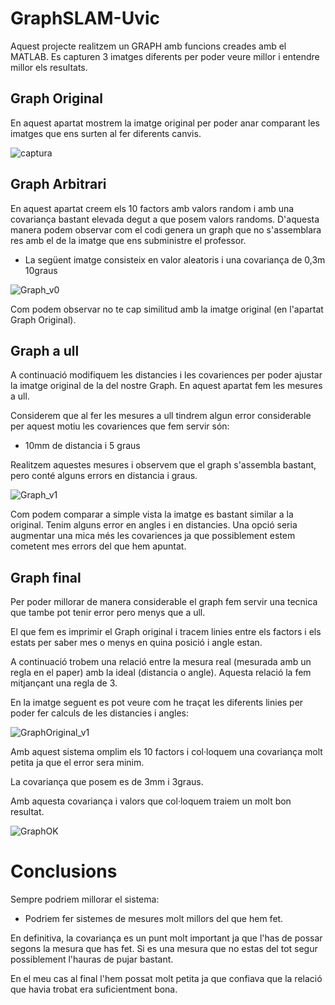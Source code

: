 # GraphSLAM-Uvic

Aquest projecte realitzem un GRAPH amb funcions creades amb el MATLAB. Es capturen 3 imatges diferents per poder veure millor i entendre millor els resultats.

## Graph Original

En aquest apartat mostrem la imatge original per poder anar comparant les imatges que ens surten al fer diferents canvis.

![captura](https://user-images.githubusercontent.com/44298622/55278293-ab495900-530a-11e9-998d-db53bc3bfa39.JPG)

## Graph Arbitrari

En aquest apartat creem els 10 factors amb valors random i amb una covariança bastant elevada degut a que posem valors randoms. D'aquesta manera podem observar com el codi genera un graph que no s'assemblara res amb el de la imatge que ens subministre el professor.

- La següent imatge consisteix en valor aleatoris i una covariança de 0,3m 10graus

![Graph_v0](https://user-images.githubusercontent.com/44298622/55278223-bb146d80-5309-11e9-9fef-43bd82541818.jpg)

Com podem observar no te cap similitud amb la imatge original (en l'apartat Graph Original). 

## Graph a ull

A continuació modifiquem les distancies i les covariences per poder ajustar la imatge original de la del nostre Graph. En aquest apartat fem les mesures a ull.

Considerem que al fer les mesures a ull tindrem algun error considerable per aquest motiu les covariences que fem servir són:

- 10mm de distancia i 5 graus

Realitzem aquestes mesures i observem que el graph s'assembla bastant, pero conté alguns errors en distancia i graus.

![Graph_v1](https://user-images.githubusercontent.com/44298622/55278351-696ce280-530b-11e9-84cb-91608a4e301a.jpg)

Com podem comparar a simple vista la imatge es bastant similar a la original. Tenim alguns error en angles i en distancies. Una opció seria augmentar una mica més les covariences ja que possiblement estem cometent mes errors del que hem apuntat.

## Graph final

Per poder millorar de manera considerable el graph fem servir una tecnica que tambe pot tenir error pero menys que a ull.

El que fem es imprimir el Graph original i tracem linies entre els factors i els estats per saber mes o menys en quina posició i angle estan.

A continuació trobem una relació entre la mesura real (mesurada amb un regla en el paper) amb la ideal (distancia o angle). Aquesta relació la fem mitjançant una regla de 3.

En la imatge seguent es pot veure com he traçat les diferents linies per poder fer calculs de les distancies i angles:

![GraphOriginal_v1](https://user-images.githubusercontent.com/44298622/55278527-b356c800-530d-11e9-8b3f-2ef36fb0afb3.jpeg)

Amb aquest sistema omplim els 10 factors i col·loquem una covariança molt petita ja que el error sera minim.

La covariança que posem es de 3mm i 3graus.

Amb aquesta covariança i valors que col·loquem traiem un molt bon resultat.

![GraphOK](https://user-images.githubusercontent.com/44298622/55278415-3f67f000-530c-11e9-80e6-d01fe3b752fc.jpg)

# Conclusions

Sempre podriem millorar el sistema:

- Podriem fer sistemes de mesures molt millors del que hem fet.

En definitiva, la covariança es un punt molt important ja que l'has de possar segons la mesura que has fet. Si es una mesura que no estas del tot segur possiblement l'hauras de pujar bastant.

En el meu cas al final l'hem possat molt petita ja que confiava que la relació que havia trobat era suficientment bona.


